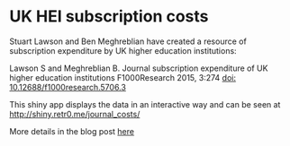 # UK HEI subscription costs
Stuart Lawson and Ben Meghreblian have created a resource of subscription expenditure by UK higher education institutions:

Lawson S and Meghreblian B. Journal subscription expenditure of UK higher education institutions F1000Research 2015, 3:274 [doi: 10.12688/f1000research.5706.3](http://f1000research.com/articles/3-274/v3)

This shiny app displays the data in an interactive way and can be seen at http://shiny.retr0.me/journal_costs/

More details in the blog post [here](http://retr0.me/2015/07/07/UK-HEI-journal-subscriptions.html)
